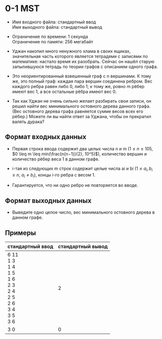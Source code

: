 # 0-1 MST

* Имя входного файла: стандартный ввод\
Имя выходного файла: стандартный вывод

* Ограничение по времени: 1 секунда\
Ограничение по памяти: 256 мегабайт

* Уджан накопил много ненужного хлама в своих ящиках, значительная часть которого является тетрадями с записями по математике: настало время их разобрать. Сейчас он нашёл старую запылившуюся тетрадь по теории графов с описанием одного графа.

* Это неориентированный взвешенный граф с n вершинами. К тому же, это полный граф: каждая пара вершин соединена ребром. Вес каждого ребра равен либо 0, либо 1; к тому же, ровно m рёбер имеют вес 1, а все остальные рёбра имеют вес 0.

* Так как Уджан не очень сильно желает разбирать свои записи, он решил найти вес минимального остовного дерева данного графа. (Вес остовного дерева графа равняется сумме весов всех его рёбер.) Можете ли вы найти ответ за Уджана, чтобы он прекратил валять дурака?

## Формат входных данных

* Первая строка ввода содержит два целых числа n и m ($1 \leq n \leq 105$, $0 \leq m \leq min(\frac{n(n−1)}{2}, 10^5)$), количество вершин и количество рёбер веса 1 в данном графе.

* i-тая из следующих m строк содержит целые числа ai и bi ($1 \leq a_i, b_i \leq n$, $a_i \neq b_i$), концы i-го ребра с весом 1.

* Гарантируется, что ни одно ребро не повторяется во вводе.

## Формат выходных данных

* Выведите одно целое число, вес минимального остовного дерева в данном графе.

## Примеры

|стандартный ввод|стандартный вывод|
|-|-|
|6 11<br>1 3<br>1 4<br>1 5<br>1 6<br>2 3<br>2 4<br>2 5<br>2 6<br>3 4<br>3 5<br>3 6|2|
|3 0|0|

